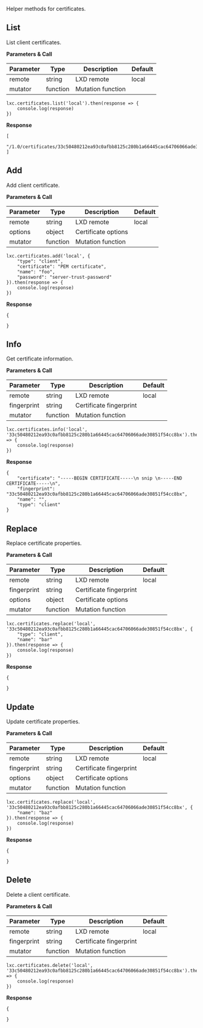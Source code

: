 Helper methods for certificates.

## List

List client certificates.

**Parameters & Call**

| Parameter    | Type          | Description   | Default       |
| ----------   | ------------- | ------------- | ------------- | 
| remote       | string        | LXD remote    | local         |
| mutator      | function      | Mutation function |           |

```
lxc.certificates.list('local').then(response => {
    console.log(response)
})
```

**Response**
```
[
    "/1.0/certificates/33c50480212ea93c0afbb8125c280b1a66445cac64706066ade30851f54cc8bx"
]
```

## Add

Add client certificate.

**Parameters & Call**

| Parameter    | Type          | Description   | Default       |
| ----------   | ------------- | ------------- | ------------- | 
| remote       | string        | LXD remote    | local         |
| options      | object        | Certificate options   |           |
| mutator      | function      | Mutation function |           |

```
lxc.certificates.add('local', {
    "type": "client",
    "certificate": "PEM certificate",
    "name": "foo",
    "password": "server-trust-password"
}).then(response => {
    console.log(response)
})
```

**Response**

```
{
    
}
```

## Info

Get certificate information.

**Parameters & Call**

| Parameter    | Type          | Description   | Default       |
| ----------   | ------------- | ------------- | ------------- | 
| remote       | string        | LXD remote    | local         |
| fingerprint  | string        | Certificate fingerprint |     |
| mutator      | function      | Mutation function |           |

```
lxc.certificates.info('local', '33c50480212ea93c0afbb8125c280b1a66445cac64706066ade30851f54cc8bx').then(response => {
    console.log(response)
})
```

**Response**

```
{
    "certificate": "-----BEGIN CERTIFICATE-----\n snip \n-----END CERTIFICATE-----\n",
    "fingerprint": "33c50480212ea93c0afbb8125c280b1a66445cac64706066ade30851f54cc8bx",
    "name": "",
    "type": "client"
}
```

## Replace

Replace certificate properties.

**Parameters & Call**

| Parameter    | Type          | Description   | Default       |
| ----------   | ------------- | ------------- | ------------- | 
| remote       | string        | LXD remote    | local         |
| fingerprint  | string        | Certificate fingerprint |     |
| options      | object        | Certificate options   |           |
| mutator      | function      | Mutation function |           |

```
lxc.certificates.replace('local', '33c50480212ea93c0afbb8125c280b1a66445cac64706066ade30851f54cc8bx', {
    "type": "client",
    "name": "bar"
}).then(response => {
    console.log(response)
})
```

**Response**

```
{
	
}
```

## Update

Update certificate properties.

**Parameters & Call**

| Parameter    | Type          | Description   | Default       |
| ----------   | ------------- | ------------- | ------------- | 
| remote       | string        | LXD remote    | local         |
| fingerprint  | string        | Certificate fingerprint |     |
| options      | object        | Certificate options   |           |
| mutator      | function      | Mutation function |           |

```
lxc.certificates.replace('local', '33c50480212ea93c0afbb8125c280b1a66445cac64706066ade30851f54cc8bx', {
    "name": "baz"
}).then(response => {
    console.log(response)
})
```

**Response**

```
{
	
}
```

## Delete

Delete a client certificate.

**Parameters & Call**

| Parameter    | Type          | Description   | Default       |
| ----------   | ------------- | ------------- | ------------- | 
| remote       | string        | LXD remote    | local         |
| fingerprint  | string        | Certificate fingerprint |     |
| mutator      | function      | Mutation function |           |

```
lxc.certificates.delete('local', '33c50480212ea93c0afbb8125c280b1a66445cac64706066ade30851f54cc8bx').then(response => {
    console.log(response)
})
```

**Response**

```
{
	
}
```
